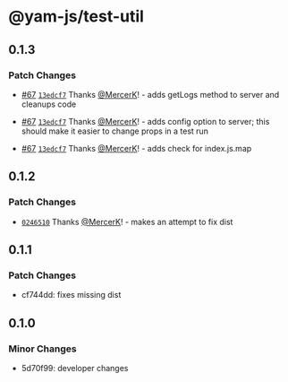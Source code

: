 # @yam-js/test-util

## 0.1.3

### Patch Changes

- [#67](https://github.com/Yam-JS/YamJS/pull/67) [`13edcf7`](https://github.com/Yam-JS/YamJS/commit/13edcf7317cb6c1964e927e17807e0f4e8cbfc53) Thanks [@MercerK](https://github.com/MercerK)! - adds getLogs method to server and cleanups code

- [#67](https://github.com/Yam-JS/YamJS/pull/67) [`13edcf7`](https://github.com/Yam-JS/YamJS/commit/13edcf7317cb6c1964e927e17807e0f4e8cbfc53) Thanks [@MercerK](https://github.com/MercerK)! - adds config option to server; this should make it easier to change props in a test run

- [#67](https://github.com/Yam-JS/YamJS/pull/67) [`13edcf7`](https://github.com/Yam-JS/YamJS/commit/13edcf7317cb6c1964e927e17807e0f4e8cbfc53) Thanks [@MercerK](https://github.com/MercerK)! - adds check for index.js.map

## 0.1.2

### Patch Changes

- [`0246510`](https://github.com/Yam-JS/YamJS/commit/0246510b20eba5626a1687969d078fca3763d318) Thanks [@MercerK](https://github.com/MercerK)! - makes an attempt to fix dist

## 0.1.1

### Patch Changes

- cf744dd: fixes missing dist

## 0.1.0

### Minor Changes

- 5d70f99: developer changes
